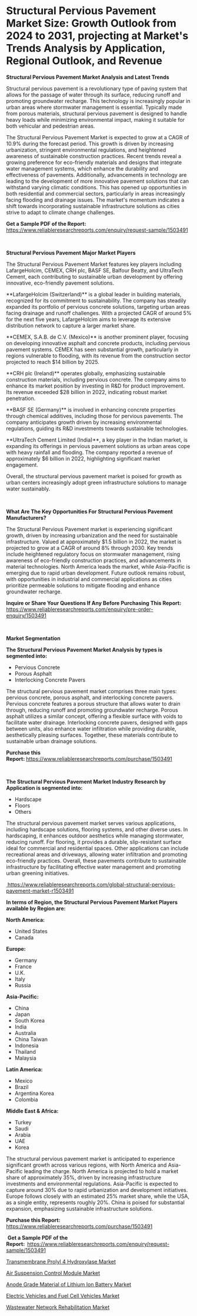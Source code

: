 <p><h1>Structural Pervious Pavement Market Size: Growth Outlook from 2024 to 2031, projecting at Market's Trends Analysis by Application, Regional Outlook, and Revenue</h1></p><p><strong>Structural Pervious Pavement Market Analysis and Latest Trends</strong></p>
<p><p>Structural pervious pavement is a revolutionary type of paving system that allows for the passage of water through its surface, reducing runoff and promoting groundwater recharge. This technology is increasingly popular in urban areas where stormwater management is essential. Typically made from porous materials, structural pervious pavement is designed to handle heavy loads while minimizing environmental impact, making it suitable for both vehicular and pedestrian areas.</p><p>The Structural Pervious Pavement Market is expected to grow at a CAGR of 10.9% during the forecast period. This growth is driven by increasing urbanization, stringent environmental regulations, and heightened awareness of sustainable construction practices. Recent trends reveal a growing preference for eco-friendly materials and designs that integrate water management systems, which enhance the durability and effectiveness of pavements. Additionally, advancements in technology are leading to the development of more innovative pavement solutions that can withstand varying climatic conditions. This has opened up opportunities in both residential and commercial sectors, particularly in areas increasingly facing flooding and drainage issues. The market's momentum indicates a shift towards incorporating sustainable infrastructure solutions as cities strive to adapt to climate change challenges.</p></p>
<p><strong>Get a Sample PDF of the Report:&nbsp;</strong> <a href="https://www.reliableresearchreports.com/enquiry/request-sample/1503491?utm_campaign=32&utm_medium=2&utm_source=Github&utm_content=ia&utm_term=08122024&utm_id=structural-pervious-pavement">https://www.reliableresearchreports.com/enquiry/request-sample/1503491</a></p>
<p>&nbsp;</p>
<p><strong>Structural Pervious Pavement Major Market Players</strong></p>
<p><p>The Structural Pervious Pavement Market features key players including LafargeHolcim, CEMEX, CRH plc, BASF SE, Balfour Beatty, and UltraTech Cement, each contributing to sustainable urban development by offering innovative, eco-friendly pavement solutions.</p><p>**LafargeHolcim (Switzerland)** is a global leader in building materials, recognized for its commitment to sustainability. The company has steadily expanded its portfolio of pervious concrete solutions, targeting urban areas facing drainage and runoff challenges. With a projected CAGR of around 5% for the next five years, LafargeHolcim aims to leverage its extensive distribution network to capture a larger market share.</p><p>**CEMEX, S.A.B. de C.V. (Mexico)** is another prominent player, focusing on developing innovative asphalt and concrete products, including pervious pavement systems. CEMEX has seen substantial growth, particularly in regions vulnerable to flooding, with its revenue from the construction sector projected to reach $14 billion by 2025. </p><p>**CRH plc (Ireland)** operates globally, emphasizing sustainable construction materials, including pervious concrete. The company aims to enhance its market position by investing in R&D for product improvement. Its revenue exceeded $28 billion in 2022, indicating robust market penetration.</p><p>**BASF SE (Germany)** is involved in enhancing concrete properties through chemical additives, including those for pervious pavements. The company anticipates growth driven by increasing environmental regulations, guiding its R&D investments towards sustainable technologies. </p><p>**UltraTech Cement Limited (India)**, a key player in the Indian market, is expanding its offerings in pervious pavement solutions as urban areas cope with heavy rainfall and flooding. The company reported a revenue of approximately $6 billion in 2022, highlighting significant market engagement.</p><p>Overall, the structural pervious pavement market is poised for growth as urban centers increasingly adopt green infrastructure solutions to manage water sustainably.</p></p>
<p>&nbsp;</p>
<p><strong>What Are The Key Opportunities For Structural Pervious Pavement Manufacturers?</strong></p>
<p><p>The Structural Pervious Pavement market is experiencing significant growth, driven by increasing urbanization and the need for sustainable infrastructure. Valued at approximately $1.5 billion in 2022, the market is projected to grow at a CAGR of around 8% through 2030. Key trends include heightened regulatory focus on stormwater management, rising awareness of eco-friendly construction practices, and advancements in material technologies. North America leads the market, while Asia-Pacific is emerging due to rapid urban development. Future outlook remains robust, with opportunities in industrial and commercial applications as cities prioritize permeable solutions to mitigate flooding and enhance groundwater recharge.</p></p>
<p><strong>Inquire or Share Your Questions If Any Before Purchasing This Report:</strong> <a href="https://www.reliableresearchreports.com/enquiry/pre-order-enquiry/1503491?utm_campaign=32&utm_medium=2&utm_source=Github&utm_content=ia&utm_term=08122024&utm_id=structural-pervious-pavement">https://www.reliableresearchreports.com/enquiry/pre-order-enquiry/1503491</a></p>
<p>&nbsp;</p>
<p><strong>Market Segmentation</strong></p>
<p><strong>The Structural Pervious Pavement Market Analysis by types is segmented into:</strong></p>
<p><ul><li>Pervious Concrete</li><li>Porous Asphalt</li><li>Interlocking Concrete Pavers</li></ul></p>
<p><p>The structural pervious pavement market comprises three main types: pervious concrete, porous asphalt, and interlocking concrete pavers. Pervious concrete features a porous structure that allows water to drain through, reducing runoff and promoting groundwater recharge. Porous asphalt utilizes a similar concept, offering a flexible surface with voids to facilitate water drainage. Interlocking concrete pavers, designed with gaps between units, also enhance water infiltration while providing durable, aesthetically pleasing surfaces. Together, these materials contribute to sustainable urban drainage solutions.</p></p>
<p><strong>Purchase this Report:&nbsp;</strong><a href="https://www.reliableresearchreports.com/purchase/1503491?utm_campaign=32&utm_medium=2&utm_source=Github&utm_content=ia&utm_term=08122024&utm_id=structural-pervious-pavement">https://www.reliableresearchreports.com/purchase/1503491</a></p>
<p>&nbsp;</p>
<p><strong>The Structural Pervious Pavement Market Industry Research by Application is segmented into:</strong></p>
<p><ul><li>Hardscape</li><li>Floors</li><li>Others</li></ul></p>
<p><p>The structural pervious pavement market serves various applications, including hardscape solutions, flooring systems, and other diverse uses. In hardscaping, it enhances outdoor aesthetics while managing stormwater, reducing runoff. For flooring, it provides a durable, slip-resistant surface ideal for commercial and residential spaces. Other applications can include recreational areas and driveways, allowing water infiltration and promoting eco-friendly practices. Overall, these pavements contribute to sustainable infrastructure by facilitating effective water management and promoting urban greening initiatives.</p></p>
<p><a href="https://www.reliableresearchreports.com/global-structural-pervious-pavement-market-r1503491?utm_campaign=32&utm_medium=2&utm_source=Github&utm_content=ia&utm_term=08122024&utm_id=structural-pervious-pavement">&nbsp;https://www.reliableresearchreports.com/global-structural-pervious-pavement-market-r1503491</a></p>
<p><strong>In terms of Region, the Structural Pervious Pavement Market Players available by Region are:</strong></p>
<p>
    <p> <strong> North America: </strong>
        <ul>
            <li>United States</li>
            <li>Canada</li>
        </ul>
        </p> 
    <p> <strong> Europe: </strong>
        <ul>
            <li>Germany</li>
            <li>France</li>
            <li>U.K.</li>
            <li>Italy</li>
            <li>Russia</li>
        </ul>
        </p> 
    <p> <strong> Asia-Pacific: </strong>
        <ul>
            <li>China</li>
            <li>Japan</li>
            <li>South Korea</li>
            <li>India</li>
            <li>Australia</li>
            <li>China Taiwan</li>
            <li>Indonesia</li>
            <li>Thailand</li>
            <li>Malaysia</li>
        </ul>
        </p> 
    <p> <strong> Latin America: </strong>
        <ul>
            <li>Mexico</li>
            <li>Brazil</li>
            <li>Argentina Korea</li>
            <li>Colombia</li>
        </ul>
        </p> 
    <p> <strong> Middle East & Africa: </strong>
        <ul>
            <li>Turkey</li>
            <li>Saudi</li>
            <li>Arabia</li>
            <li>UAE</li>
            <li>Korea</li>
        </ul>
    </p>
    </p>
<p><p>The structural pervious pavement market is anticipated to experience significant growth across various regions, with North America and Asia-Pacific leading the charge. North America is projected to hold a market share of approximately 35%, driven by increasing infrastructure investments and environmental regulations. Asia-Pacific is expected to capture around 30% due to rapid urbanization and development initiatives. Europe follows closely with an estimated 25% market share, while the USA, as a single entity, represents roughly 20%. China is poised for substantial expansion, emphasizing sustainable infrastructure solutions.</p></p>
<p><strong>Purchase this Report: </strong><a href="https://www.reliableresearchreports.com/purchase/1503491?utm_campaign=32&utm_medium=2&utm_source=Github&utm_content=ia&utm_term=08122024&utm_id=structural-pervious-pavement">https://www.reliableresearchreports.com/purchase/1503491</a></p>
<p>&nbsp;<strong>Get a Sample PDF of the Report:&nbsp;&nbsp;</strong><a href="https://www.reliableresearchreports.com/enquiry/request-sample/1503491?utm_campaign=32&utm_medium=2&utm_source=Github&utm_content=ia&utm_term=08122024&utm_id=structural-pervious-pavement">https://www.reliableresearchreports.com/enquiry/request-sample/1503491</a></p>
<p><strong></strong></p>
<p><p><a href="https://github.com/irfadac/Market-Research-Report-List-5/blob/main/transmembrane-prolyl-4-hydroxylase-market.md?utm_campaign=32&utm_medium=2&utm_source=Github&utm_content=ia&utm_term=08122024&utm_id=structural-pervious-pavement">Transmembrane Prolyl 4 Hydroxylase Market</a></p><p><a href="https://www.linkedin.com/pulse/projected-frugal-egon-s954c?utm_campaign=32&utm_medium=2&utm_source=Github&utm_content=ia&utm_term=08122024&utm_id=structural-pervious-pavement">Air Suspension Control Module Market</a></p><p><a href="https://www.linkedin.com/pulse/analyzing-anode-grade-material-lithium-ion-battery-market-oupde?utm_campaign=32&utm_medium=2&utm_source=Github&utm_content=ia&utm_term=08122024&utm_id=structural-pervious-pavement">Anode Grade Material of Lithium Ion Battery Market</a></p><p><a href="https://www.linkedin.com/pulse/the-hashub-gdiff?utm_campaign=32&utm_medium=2&utm_source=Github&utm_content=ia&utm_term=08122024&utm_id=structural-pervious-pavement">Electric Vehicles and Fuel Cell Vehicles Market</a></p><p><a href="https://github.com/soltihoney74575/Market-Research-Report-List-1/blob/main/wastewater-network-rehabilitation-market.md?utm_campaign=32&utm_medium=2&utm_source=Github&utm_content=ia&utm_term=08122024&utm_id=structural-pervious-pavement">Wastewater Network Rehabilitation Market</a></p></p>
